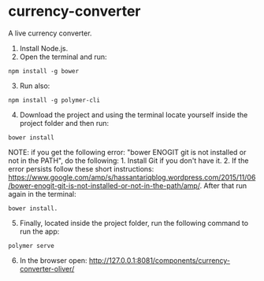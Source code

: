 # currency-converter
A live currency converter.

1. Install Node.js.
2. Open the terminal and run: 
```
npm install -g bower
```
3. Run also: 
```
npm install -g polymer-cli
```
4. Download the project and using the terminal locate yourself inside the project folder and then run: 
```
bower install
```
NOTE: if you get the following error: "bower ENOGIT git is not installed or not in the PATH", do the following:
	1. Install Git if you don't have it.
	2. If the error persists follow these short instructions: https://www.google.com/amp/s/hassantariqblog.wordpress.com/2015/11/06/bower-enogit-git-is-not-installed-or-not-in-the-path/amp/. After that run again in the terminal: 
  ```
  bower install.
  ```
5. Finally, located inside the project folder, run the following command to run the app: 
```
polymer serve
```
6. In the browser open: http://127.0.0.1:8081/components/currency-converter-oliver/
